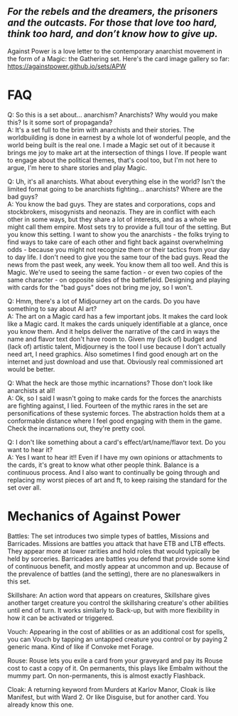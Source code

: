 ## *For the rebels and the dreamers, the prisoners and the outcasts. For those that love too hard, think too hard, and don’t know how to give up.*

Against Power is a love letter to the contemporary anarchist movement in the form of a Magic: the Gathering set.
Here's the card image gallery so far:
https://againstpower.github.io/sets/APW 

# FAQ

Q: So this is a set about... anarchism? Anarchists? Why would you make this? Is it some sort of propaganda?<br>
A: It's a set full to the brim with anarchists and their stories. The worldbuilding is done in earnest by a whole lot of wonderful people, and the world being built is the real one. I made a Magic set out of it because it brings me joy to make art at the intersection of things I love. If people want to engage about the political themes, that's cool too, but I'm not here to argue, I'm here to share stories and play Magic.

Q: Uh, it's all anarchists. What about everything else in the world? Isn't the limited format going to be anarchists fighting... anarchists? Where are the bad guys?<br>
A: You know the bad guys. They are states and corporations, cops and stockbrokers, misogynists and neonazis. They are in conflict with each other in some ways, but they share a lot of interests, and as a whole we might call them empire.
Most sets try to provide a full tour of the setting. But you know this setting. I want to show you the anarchists - the folks trying to find ways to take care of each other and fight back against overwhelming odds - because you might not recognize them or their tactics from your day to day life. I don't need to give you the same tour of the bad guys. Read the news from the past week, any week. You know them all too well.
And this is Magic. We're used to seeing the same faction - or even two copies of the same character - on opposite sides of the battlefield. Designing and playing with cards for the "bad guys" does not bring me joy, so I won't.

Q: Hmm, there's a lot of Midjourney art on the cards. Do you have something to say about AI art?<br>
A: The art on a Magic card has a few important jobs. It makes the card look like a Magic card. It makes the cards uniquely identifiable at a glance, once you know them. And it helps deliver the narrative of the card in ways the name and flavor text don't have room to. Given my (lack of) budget and (lack of) artistic talent, Midjourney is the tool I use because I don't actually need art, I need graphics. Also sometimes I find good enough art on the internet and just download and use that. Obviously real commissioned art would be better.

Q: What the heck are those mythic incarnations? Those don't look like anarchists at all!<br>
A: Ok, so I said I wasn't going to make cards for the forces the anarchists are fighting against, I lied. Fourteen of the mythic rares in the set are personifications of these systemic forces. The abstraction holds them at a conformable distance where I feel good engaging with them in the game. Check the incarnations out, they're pretty cool.

Q: I don't like something about a card's effect/art/name/flavor text. Do you want to hear it?<br>
A: Yes I want to hear it!! Even if I have my own opinions or attachments to the cards, it's great to know what other people think. Balance is a continuous process. And I also want to continually be going through and replacing my worst pieces of art and ft, to keep raising the standard for the set over all.

# Mechanics of Against Power

Battles: The set introduces two simple types of battles, Missions and Barricades. Missions are battles you attack that have ETB and LTB effects. They appear more at lower rarities and hold roles that would typically be held by sorceries. Barricades are battles you defend that provide some kind of continuous benefit, and mostly appear at uncommon and up. Because of the prevalence of battles (and the setting), there are no planeswalkers in this set.

Skillshare: An action word that appears on creatures, Skillshare gives another target creature you control the skillsharing creature's other abilities until end of turn. It works similarly to Back-up, but with more flexibility in how it can be activated or triggered.

Vouch: Appearing in the cost of abilities or as an additional cost for spells, you can Vouch by tapping an untapped creature you control or by paying 2 generic mana. Kind of like if Convoke met Forage.

Rouse: Rouse lets you exile a card from your graveyard and pay its Rouse cost to cast a copy of it. On permanents, this plays like Embalm without the mummy part. On non-permanents, this is almost exactly Flashback.

Cloak: A returning keyword from Murders at Karlov Manor, Cloak is like Manifest, but with Ward 2. Or like Disguise, but for another card. You already know this one.
